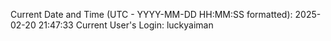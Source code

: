Current Date and Time (UTC - YYYY-MM-DD HH:MM:SS formatted): 2025-02-20 21:47:33
Current User's Login: luckyaiman
